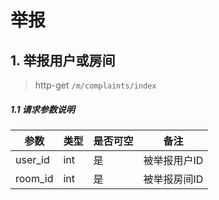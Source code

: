 # 举报 

## 1. 举报用户或房间

> http-get ```/m/complaints/index```

##### 1.1 请求参数说明

|参数|类型|是否可空|备注
|---|---|---|---
|user_id|int|是|被举报用户ID
|room_id|int|是|被举报房间ID




